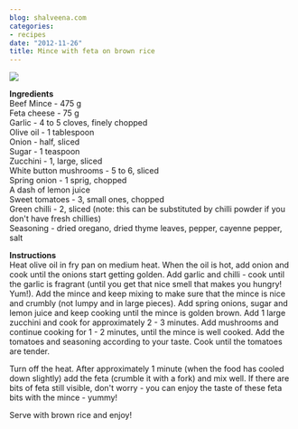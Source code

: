 ```yaml
---
blog: shalveena.com
categories:
- recipes
date: "2012-11-26"
title: Mince with feta on brown rice
---
```


[![](https://shalveena.files.wordpress.com/2012/11/97a2d-dscf2674.jpg?w=300)](https://shalveena.files.wordpress.com/2012/11/97a2d-dscf2674.jpg)

**Ingredients**  
Beef Mince - 475 g  
Feta cheese - 75 g  
Garlic - 4 to 5 cloves, finely chopped  
Olive oil - 1 tablespoon  
Onion - half, sliced  
Sugar - 1 teaspoon  
Zucchini - 1, large, sliced  
White button mushrooms - 5 to 6, sliced  
Spring onion - 1 sprig, chopped  
A dash of lemon juice  
Sweet tomatoes - 3, small ones, chopped  
Green chilli - 2, sliced (note: this can be substituted by chilli powder if you don't have fresh chillies)  
Seasoning - dried oregano, dried thyme leaves, pepper, cayenne pepper, salt  
  
**Instructions**  
Heat olive oil in fry pan on medium heat. When the oil is hot, add onion and cook until the onions start getting golden. Add garlic and chilli - cook until the garlic is fragrant (until you get that nice smell that makes you hungry! Yum!). Add the mince and keep mixing to make sure that the mince is nice and crumbly (not lumpy and in large pieces). Add spring onions, sugar and lemon juice and keep cooking until the mince is golden brown. Add 1 large zucchini and cook for approximately 2 - 3 minutes. Add mushrooms and continue cooking for 1 - 2 minutes, until the mince is well cooked. Add the tomatoes and seasoning according to your taste. Cook until the tomatoes are tender.  
  
Turn off the heat. After approximately 1 minute (when the food has cooled down slightly) add the feta (crumble it with a fork) and mix well. If there are bits of feta still visible, don't worry - you can enjoy the taste of these feta bits with the mince - yummy!  
  
Serve with brown rice and enjoy!